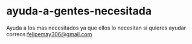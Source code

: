 # ayuda-a-gentes-necesitada
Ayuda a los mas necesitados ya que ellos lo necesitan si quieres ayudar correos:felipemay306@gmail.com 
